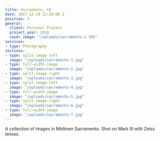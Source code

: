 ```yaml
---
title: Sacramento, CA
date: 2017-12-19 22:29:00 Z
position: 3
general:
  client: Personal Project
  project_year: 2018
  cover_image: "/uploads/sacramento-1.JPG"
services:
- type: Photography
sections:
- type: split-image-left
  image: "/uploads/sacramento-1.jpg"
- type: full-width-image
  image: "/uploads/sacramento-2.jpg"
- type: split-image-right
  image: "/uploads/sacramento-3.jpg"
- type: split-image-left
  image: "/uploads/sacramento-4.jpg"
- type: full-width-image
  image: "/uploads/sacramento-5.jpg"
- type: split-image-right
  image: "/uploads/sacramento-6.jpg"
- type: full-width-image
  image: "/uploads/sacramento-7.jpg"
---
```


A collection of images in Midtown Sacramento. Shot on Mark III with Zeiss lenses.
